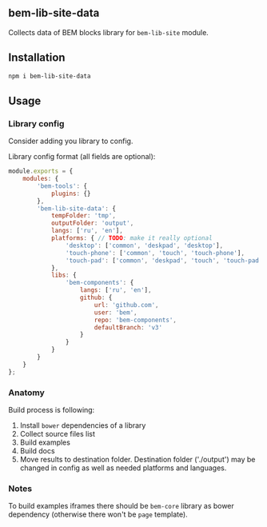 bem-lib-site-data
----------------------

Collects data of BEM blocks library for `bem-lib-site` module.

## Installation
```sh
npm i bem-lib-site-data
```

## Usage

### Library config
Consider adding you library to config.

Library config format (all fields are optional):

```js
module.exports = {
    modules: {
        'bem-tools': {
            plugins: {}
        },
        'bem-lib-site-data': {
            tempFolder: 'tmp',
            outputFolder: 'output',
            langs: ['ru', 'en'],
            platforms: { // TODO: make it really optional
                'desktop': ['common', 'deskpad', 'desktop'],
                'touch-phone': ['common', 'touch', 'touch-phone'],
                'touch-pad': ['common', 'deskpad', 'touch', 'touch-pad']
            },
            libs: {
                'bem-components': {
                    langs: ['ru', 'en'],
                    github: {
                        url: 'github.com',
                        user: 'bem',
                        repo: 'bem-components',
                        defaultBranch: 'v3'
                    }
                }
            }
        }
    }
};
```

### Anatomy
Build process is following:
1. Install `bower` dependencies of a library
2. Collect source files list
3. Build examples
4. Build docs
5. Move results to destination folder. Destination folder ('./output') may be changed in config as well as needed platforms and languages.

### Notes
To build examples iframes there should be `bem-core` library as bower dependency (otherwise there won't be `page` template).
